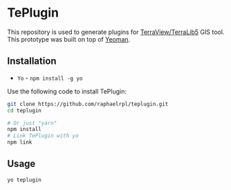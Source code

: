 # TePlugin

This repository is used to generate plugins for [TerraView/TerraLib5](http://www.dpi.inpe.br/terralib5) GIS tool. This prototype was built on top of
[Yeoman](http://yeoman.io/).

## Installation

- `Yo` - `npm install -g yo`

Use the following code to install TePlugin:

```bash
git clone https://github.com/raphaelrpl/teplugin.git
cd teplugin

# Or just "yarn"
npm install
# Link TePlugin with yo
npm link
```

## Usage

```bash
yo teplugin
```